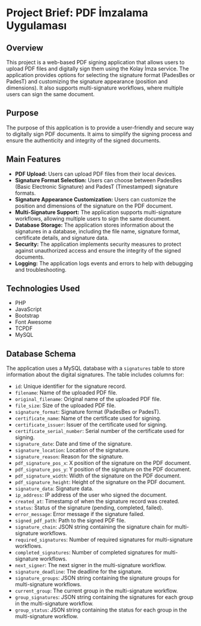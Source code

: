 # Project Brief: PDF İmzalama Uygulaması

## Overview

This project is a web-based PDF signing application that allows users to upload PDF files and digitally sign them using the Kolay İmza service. The application provides options for selecting the signature format (PadesBes or PadesT) and customizing the signature appearance (position and dimensions). It also supports multi-signature workflows, where multiple users can sign the same document.

## Purpose

The purpose of this application is to provide a user-friendly and secure way to digitally sign PDF documents. It aims to simplify the signing process and ensure the authenticity and integrity of the signed documents.

## Main Features

*   **PDF Upload:** Users can upload PDF files from their local devices.
*   **Signature Format Selection:** Users can choose between PadesBes (Basic Electronic Signature) and PadesT (Timestamped) signature formats.
*   **Signature Appearance Customization:** Users can customize the position and dimensions of the signature on the PDF document.
*   **Multi-Signature Support:** The application supports multi-signature workflows, allowing multiple users to sign the same document.
*   **Database Storage:** The application stores information about the signatures in a database, including the file name, signature format, certificate details, and signature data.
*   **Security:** The application implements security measures to protect against unauthorized access and ensure the integrity of the signed documents.
*   **Logging:** The application logs events and errors to help with debugging and troubleshooting.

## Technologies Used

*   PHP
*   JavaScript
*   Bootstrap
*   Font Awesome
*   TCPDF
*   MySQL

## Database Schema

The application uses a MySQL database with a `signatures` table to store information about the digital signatures. The table includes columns for:

*   `id`: Unique identifier for the signature record.
*   `filename`: Name of the uploaded PDF file.
*   `original_filename`: Original name of the uploaded PDF file.
*   `file_size`: Size of the uploaded PDF file.
*   `signature_format`: Signature format (PadesBes or PadesT).
*   `certificate_name`: Name of the certificate used for signing.
*   `certificate_issuer`: Issuer of the certificate used for signing.
*   `certificate_serial_number`: Serial number of the certificate used for signing.
*   `signature_date`: Date and time of the signature.
*   `signature_location`: Location of the signature.
*   `signature_reason`: Reason for the signature.
*   `pdf_signature_pos_x`: X position of the signature on the PDF document.
*   `pdf_signature_pos_y`: Y position of the signature on the PDF document.
*   `pdf_signature_width`: Width of the signature on the PDF document.
*   `pdf_signature_height`: Height of the signature on the PDF document.
*   `signature_data`: Signature data.
*   `ip_address`: IP address of the user who signed the document.
*   `created_at`: Timestamp of when the signature record was created.
*   `status`: Status of the signature (pending, completed, failed).
*   `error_message`: Error message if the signature failed.
*   `signed_pdf_path`: Path to the signed PDF file.
*   `signature_chain`: JSON string containing the signature chain for multi-signature workflows.
*   `required_signatures`: Number of required signatures for multi-signature workflows.
*   `completed_signatures`: Number of completed signatures for multi-signature workflows.
*   `next_signer`: The next signer in the multi-signature workflow.
*   `signature_deadline`: The deadline for the signature.
*   `signature_groups`: JSON string containing the signature groups for multi-signature workflows.
*   `current_group`: The current group in the multi-signature workflow.
*   `group_signatures`: JSON string containing the signatures for each group in the multi-signature workflow.
*   `group_status`: JSON string containing the status for each group in the multi-signature workflow.